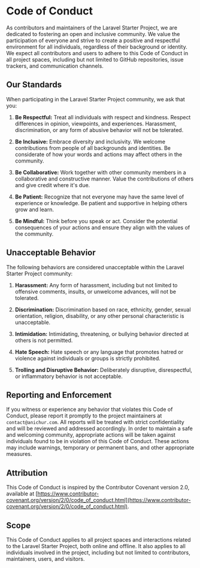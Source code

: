 # Code of Conduct

As contributors and maintainers of the Laravel Starter Project, we are dedicated to fostering an open and inclusive community. We value the participation of everyone and strive to create a positive and respectful environment for all individuals, regardless of their background or identity. We expect all contributors and users to adhere to this Code of Conduct in all project spaces, including but not limited to GitHub repositories, issue trackers, and communication channels.

## Our Standards

When participating in the Laravel Starter Project community, we ask that you:

1. **Be Respectful:** Treat all individuals with respect and kindness. Respect differences in opinion, viewpoints, and experiences. Harassment, discrimination, or any form of abusive behavior will not be tolerated.

2. **Be Inclusive:** Embrace diversity and inclusivity. We welcome contributions from people of all backgrounds and identities. Be considerate of how your words and actions may affect others in the community.

3. **Be Collaborative:** Work together with other community members in a collaborative and constructive manner. Value the contributions of others and give credit where it's due.

4. **Be Patient:** Recognize that not everyone may have the same level of experience or knowledge. Be patient and supportive in helping others grow and learn.

5. **Be Mindful:** Think before you speak or act. Consider the potential consequences of your actions and ensure they align with the values of the community.

## Unacceptable Behavior

The following behaviors are considered unacceptable within the Laravel Starter Project community:

1. **Harassment:** Any form of harassment, including but not limited to offensive comments, insults, or unwelcome advances, will not be tolerated.

2. **Discrimination:** Discrimination based on race, ethnicity, gender, sexual orientation, religion, disability, or any other personal characteristic is unacceptable.

3. **Intimidation:** Intimidating, threatening, or bullying behavior directed at others is not permitted.

4. **Hate Speech:** Hate speech or any language that promotes hatred or violence against individuals or groups is strictly prohibited.

5. **Trolling and Disruptive Behavior:** Deliberately disruptive, disrespectful, or inflammatory behavior is not acceptable.

## Reporting and Enforcement

If you witness or experience any behavior that violates this Code of Conduct, please report it promptly to the project maintainers at `contact@anichur.com`. All reports will be treated with strict confidentiality and will be reviewed and addressed accordingly. In order to maintain a safe and welcoming community, appropriate actions will be taken against individuals found to be in violation of this Code of Conduct. These actions may include warnings, temporary or permanent bans, and other appropriate measures.

## Attribution

This Code of Conduct is inspired by the Contributor Covenant version 2.0, available at [https://www.contributor-covenant.org/version/2/0/code_of_conduct.html](https://www.contributor-covenant.org/version/2/0/code_of_conduct.html).

## Scope

This Code of Conduct applies to all project spaces and interactions related to the Laravel Starter Project, both online and offline. It also applies to all individuals involved in the project, including but not limited to contributors, maintainers, users, and visitors.
